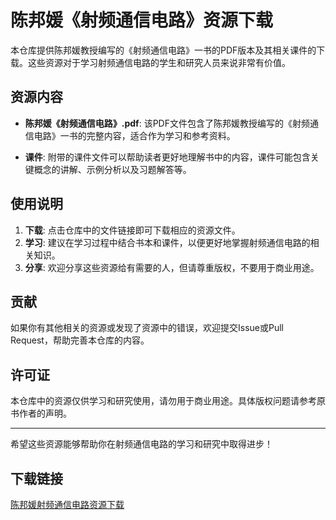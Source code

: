 # 陈邦媛《射频通信电路》资源下载

本仓库提供陈邦媛教授编写的《射频通信电路》一书的PDF版本及其相关课件的下载。这些资源对于学习射频通信电路的学生和研究人员来说非常有价值。

## 资源内容

- **陈邦媛《射频通信电路》.pdf**: 该PDF文件包含了陈邦媛教授编写的《射频通信电路》一书的完整内容，适合作为学习和参考资料。
  
- **课件**: 附带的课件文件可以帮助读者更好地理解书中的内容，课件可能包含关键概念的讲解、示例分析以及习题解答等。

## 使用说明

1. **下载**: 点击仓库中的文件链接即可下载相应的资源文件。
2. **学习**: 建议在学习过程中结合书本和课件，以便更好地掌握射频通信电路的相关知识。
3. **分享**: 欢迎分享这些资源给有需要的人，但请尊重版权，不要用于商业用途。

## 贡献

如果你有其他相关的资源或发现了资源中的错误，欢迎提交Issue或Pull Request，帮助完善本仓库的内容。

## 许可证

本仓库中的资源仅供学习和研究使用，请勿用于商业用途。具体版权问题请参考原书作者的声明。

---

希望这些资源能够帮助你在射频通信电路的学习和研究中取得进步！

## 下载链接

[陈邦媛射频通信电路资源下载](https://pan.quark.cn/s/03b88a9f4ca4)